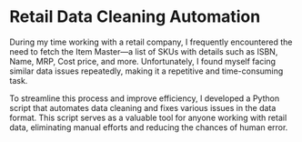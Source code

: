 # Retail Data Cleaning Automation
During my time working with a retail company, I frequently encountered the need to fetch the Item Master—a list of SKUs with details such as ISBN, Name, MRP, Cost price, and more. Unfortunately, I found myself facing similar data issues repeatedly, making it a repetitive and time-consuming task.

To streamline this process and improve efficiency, I developed a Python script that automates data cleaning and fixes various issues in the data format. This script serves as a valuable tool for anyone working with retail data, eliminating manual efforts and reducing the chances of human error.
